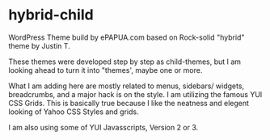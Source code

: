 # hybrid-child
WordPress Theme build by ePAPUA.com based on Rock-solid "hybrid" theme by Justin T.

These themes were developed step by step as child-themes, but I am looking ahead to turn it into "themes', maybe one or more.

What I am adding here are mostly related to menus, sidebars/ widgets, breadcrumbs, and a major hack is on the style. I am utilizing the 
famous YUI CSS Grids. This is basically true because I like the neatness and elegent looking of Yahoo CSS Styles and grids.

I am also using some of YUI Javasscripts, Version 2 or 3.
